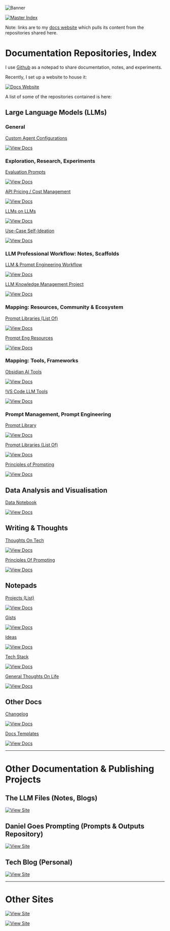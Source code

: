 ![Banner](https://res.cloudinary.com/drrvnflqy/image/upload/v1732904202/docs-index_fy8ula.png)

[![Master Index](https://img.shields.io/badge/Master%20Index-All%20Repositories-purple?style=for-the-badge&logo=github)](https://github.com/danielrosehill/Github-Master-Index)

Note: links are to my [docs website](https://docs.bydanielrosehill.com) which pulls its content from the repositories shared here.

# Documentation Repositories, Index

I use [Github](htttps://github.com/danielrosehill) as a notepad to share documentation, notes, and experiments. 

Recently, I set up a website to house it:

[![Docs Website](https://img.shields.io/badge/Docs_Website-docs.bydanielrosehill.com-blue)](https://docs.bydanielrosehill.com)

A list of some of the repositories contained is here:

## Large Language Models (LLMs)

### General

[Custom Agent Configurations](https://docs.bydanielrosehill.com/repos/llms-and-ai/custom-agents/)

[![View Docs](https://img.shields.io/badge/View_Docs-blue)](https://docs.bydanielrosehill.com/repos/llms-and-ai/custom-agents/) 

### Exploration, Research, Experiments

[Evaluation Prompts](https://docs.bydanielrosehill.com/repos/llms-and-ai/eval-prompts/)

[![View Docs](https://img.shields.io/badge/View_Docs-blue)](https://docs.bydanielrosehill.com/repos/llms-and-ai/eval-prompts/)

[API Pricing / Cost Management](https://docs.bydanielrosehill.com/repos/llms-and-ai/api-prices/)    

[![View Docs](https://img.shields.io/badge/View_Docs-blue)](https://docs.bydanielrosehill.com/repos/llms-and-ai/api-prices/)

[LLMs on LLMs](https://docs.bydanielrosehill.com/repos/llms-and-ai/llms-on-llms/)  

[![View Docs](https://img.shields.io/badge/View_Docs-blue)](https://docs.bydanielrosehill.com/repos/llms-and-ai/llms-on-llms/)

[Use-Case Self-Ideation](https://docs.bydanielrosehill.com/repos/llms-and-ai/use-case-self-ideation/)    

[![View Docs](https://img.shields.io/badge/View_Docs-blue)](https://docs.bydanielrosehill.com/repos/llms-and-ai/use-case-self-ideation/)

### LLM Professional Workflow: Notes, Scaffolds

[LLM & Prompt Engineering Workflow](https://docs.bydanielrosehill.com/repos/llms-and-ai/llm-workflow/)    

[![View Docs](https://img.shields.io/badge/View_Docs-blue)](https://docs.bydanielrosehill.com/repos/llms-and-ai/llm-workflow/)

[LLM Knowledge Management Project](https://docs.bydanielrosehill.com/repos/project-notes/llm-km/)    

[![View Docs](https://img.shields.io/badge/View_Docs-blue)](https://docs.bydanielrosehill.com/repos/project-notes/llm-km/)

### Mapping: Resources, Community & Ecosystem

[Prompt Libraries (List Of)](https://docs.bydanielrosehill.com/repos/llms-and-ai/prompt-libraries/)    

[![View Docs](https://img.shields.io/badge/View_Docs-blue)](https://docs.bydanielrosehill.com/repos/llms-and-ai/prompt-libraries/)

[Prompt Eng Resources](https://docs.bydanielrosehill.com/repos/llms-and-ai/prompt-eng-resources/)    

[![View Docs](https://img.shields.io/badge/View_Docs-blue)](https://docs.bydanielrosehill.com/repos/llms-and-ai/prompt-eng-resources/)

### Mapping: Tools, Frameworks

[Obsidian AI Tools](https://docs.bydanielrosehill.com/repos/notepads/lists/obsidian-ai-tools/)    

[![View Docs](https://img.shields.io/badge/View_Docs-blue)](https://docs.bydanielrosehill.com/repos/notepads/lists/obsidian-ai-tools/)

[!VS Code LLM Tools](https://github.com/danielrosehill/VS-Code-LLM-Tools)      

[![View Docs](https://img.shields.io/badge/View_Docs-blue)](https://github.com/danielrosehill/VS-Code-LLM-Tools)

### Prompt Management, Prompt Engineering

[Prompt Library](https://docs.bydanielrosehill.com/repos/llms-and-ai/prompt-library/)    

[![View Docs](https://img.shields.io/badge/View_Docs-blue)](https://docs.bydanielrosehill.com/repos/llms-and-ai/prompt-library/)

[Prompt Libraries (List Of)](https://docs.bydanielrosehill.com/repos/llms-and-ai/prompt-libraries/)    

[![View Docs](https://img.shields.io/badge/View_Docs-blue)](https://docs.bydanielrosehill.com/repos/llms-and-ai/prompt-libraries/)

[Principles of Prompting](https://docs.bydanielrosehill.com/repos/llms-and-ai/prompting-principles/)  

[![View Docs](https://img.shields.io/badge/View_Docs-blue)](https://docs.bydanielrosehill.com/repos/llms-and-ai/prompting-principles/)

## Data Analysis and Visualisation

[Data Notebook](https://docs.bydanielrosehill.com/repos/data-projects/notebook/)  

[![View Docs](https://img.shields.io/badge/View_Docs-blue)](https://docs.bydanielrosehill.com/repos/data-projects/notebook/)

## Writing & Thoughts

[Thoughts On Tech](https://docs.bydanielrosehill.com/repos/blogs/thought-on-tech/)    

[![View Docs](https://img.shields.io/badge/View_Docs-blue)](https://docs.bydanielrosehill.com/repos/blogs/thought-on-tech/)

[Principles Of Prompting](https://docs.bydanielrosehill.com/repos/llms-and-ai/prompting-principles/)    

[![View Docs](https://img.shields.io/badge/View_Docs-blue)](https://docs.bydanielrosehill.com/repos/llms-and-ai/prompting-principles/)

## Notepads

[Projects (List)](https://docs.bydanielrosehill.com/repos/project-notes/list/)  

[![View Docs](https://img.shields.io/badge/View_Docs-blue)](https://docs.bydanielrosehill.com/repos/project-notes/list/)

[Gists](https://docs.bydanielrosehill.com/repos/notepads/gists/)  

[![View Docs](https://img.shields.io/badge/View_Docs-blue)](https://docs.bydanielrosehill.com/repos/notepads/gists/)

[Ideas](https://docs.bydanielrosehill.com/repos/notepads/ideas/) 

[![View Docs](https://img.shields.io/badge/View_Docs-blue)](https://docs.bydanielrosehill.com/repos/notepads/ideas/)

[Tech Stack](https://docs.bydanielrosehill.com/repos/misc/tech-stack/)  

[![View Docs](https://img.shields.io/badge/View_Docs-blue)](https://docs.bydanielrosehill.com/repos/misc/tech-stack/)

[General Thoughts On Life](https://docs.bydanielrosehill.com/repos/misc/daniel-on/)  

[![View Docs](https://img.shields.io/badge/View_Docs-blue)](https://docs.bydanielrosehill.com/repos/misc/daniel-on/)

## Other Docs


[Changelog](https://docs.bydanielrosehill.com/repos/misc/changelog/)  

[![View Docs](https://img.shields.io/badge/View_Docs-blue)](https://docs.bydanielrosehill.com/repos/misc/changelog/)

[Docs Templates](https://docs.bydanielrosehill.com/repos/documentation/doc-templates/)  

[![View Docs](https://img.shields.io/badge/View_Docs-blue)](https://docs.bydanielrosehill.com/repos/documentation/doc-templates/)

---

# Other Documentation & Publishing Projects

## The LLM Files (Notes, Blogs)

[![View Site](https://img.shields.io/badge/View_Site-The_LLM_Files-blue)](https://thellmfiles.com)

## Daniel Goes Prompting (Prompts & Outputs Repository)

[![View Site](https://img.shields.io/badge/View_Site-Daniel_Goes_Prompting-blue)](https://danielgoesprompting.com)

## Tech Blog (Personal)

[![View Site](https://img.shields.io/badge/View_Site-Blog-blue)](https://blog.danielrosehill.com)

---

# Other Sites


[![View Site](https://img.shields.io/badge/View_Site-Homepage-blue)](https://danielrosehill.com)

[![View Site](https://img.shields.io/badge/View_Site-GitHub-blue)](https://github.com/danielrosehill)